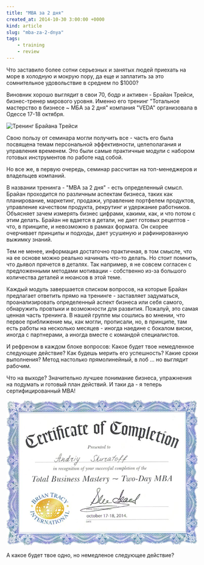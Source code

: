 ```yaml
---
title: "MBA за 2 дня"
created_at: 2014-10-30 3:00:00 +0000
kind: article
slug: "mba-za-2-dnya"
tags:
    - training
    - review
---
```

Что заставило более сотни серьезных и занятых людей приехать на море в холодную и мокрую пору, да еще и заплатить за это сомнительное удовольствие в среднем по $1000? 

Виновник хорошо выглядит в свои 70, бодр и активен - Брайан Трейси, бизнес-тренер мирового уровня. Именно его тренинг "Тотальное мастерство в бизнесе ~ МБА за 2 дня" компания "VEDA" организовала в Одессе 17-18 октября. 

![Тренинг Брайана Трейси](http://veda.od.ua/images/cms/data/brajan_trejsi_2daymba/dsc0544.jpg)

Свою пользу от семинара могли получить все - часть его была посвящена темам персональной эффективности, целеполагания и управления временем. Это были самые практичные модули с набором готовых инструментов по работе над собой. 

Но все же, в первую очередь, семинар рассчитан на топ-менеджеров и владельцев компаний. 

В названии тренинга - "MBA за 2 дня" - есть определенный смысл. Брайан проходится по различным аспектам бизнеса, таких как планирование, маркетинг, продажи, управление портфелем продуктов, управление качеством продукта, рекрутинг и удержание работников. Объясняет зачем измерять бизнес цифрами, какими, как, и что потом с этим делать. Брайан не вдается в детали, не дает готовых рецептов - что, в принципе, и невозможно в рамках формата. Он скорее очерчивает принципы и подходы, дает усушеную и рафинированную выжимку знаний. 

Тем не менее, информация достаточно практичная, в том смысле, что на ее основе можно реально начинать что-то делать. Но стоит помнить, что дьявол прячется в деталях. Так например, я не совсем согласен с предложенными методами мотивации - собственно из-за большого количества деталей и нюансов в этой теме.

Каждый модуль завершается списком вопросов, на которые Брайан предлагает ответить прямо на тренинге - заставляет задуматься, проанализировать определенный аспект бизнеса или себя самого, обнаружить провтыки и возможности для развития. Пожалуй, это самая ценная часть тренинга. В нашей группе мы сошлись во мнении, что первое приближение мы, как могли, прописали, но, в принципе, там есть работы на несколько месяцев - иногда наедине с бокалом виски, иногда с партнерами, а иногда вместе с командой специалистов. 

И рефреном в каждом блоке вопросов: Какое будет твое немедленное следующее действие? Как будешь мерить его успешность? Какие сроки выполнения? Метод настолько прямолинейный, в лоб ... но выглядит рабочим. 

Что на выходе? Значительно лучшее понимание бизнеса, упражнения на подумать и готовый план действий. И таки да - я теперь сертифицированный MBA! 

![Сертификат MBA](/assets/img/BrianTracyMBACert.jpg)

А какое будет твое одно, но немедленое следующее действие?
